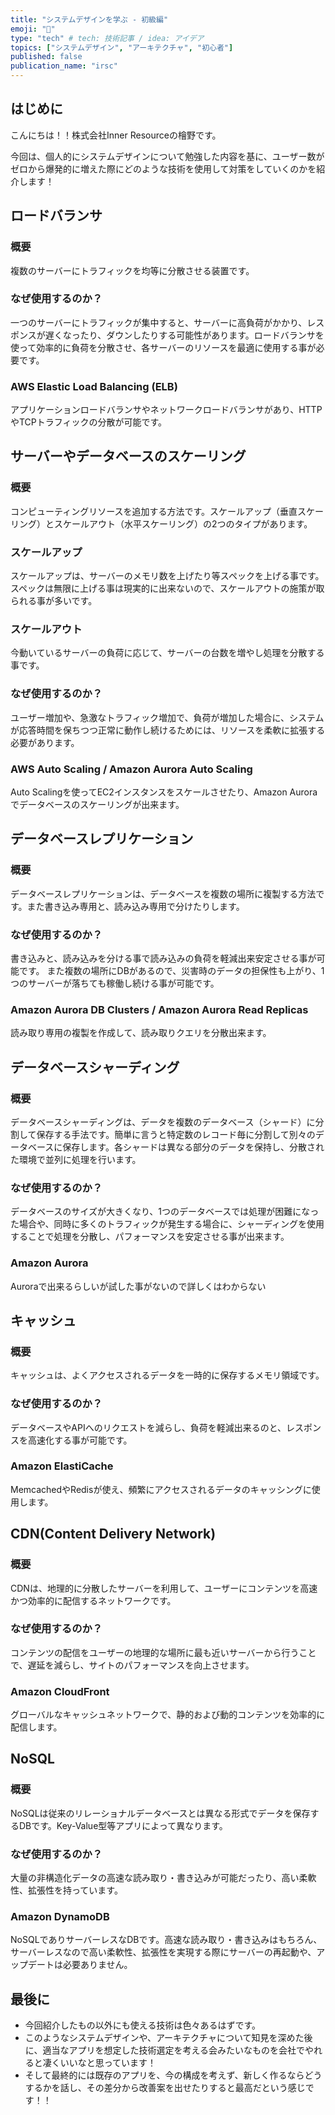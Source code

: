 ```yaml
---
title: "システムデザインを学ぶ - 初級編"
emoji: "🌾"
type: "tech" # tech: 技術記事 / idea: アイデア
topics: ["システムデザイン", "アーキテクチャ", "初心者"]
published: false
publication_name: "irsc"
---
```


## はじめに
こんにちは！！株式会社Inner Resourceの檜野です。

今回は、個人的にシステムデザインについて勉強した内容を基に、ユーザー数がゼロから爆発的に増えた際にどのような技術を使用して対策をしていくのかを紹介します！

## ロードバランサ
### 概要
複数のサーバーにトラフィックを均等に分散させる装置です。

### なぜ使用するのか？
一つのサーバーにトラフィックが集中すると、サーバーに高負荷がかかり、レスポンスが遅くなったり、ダウンしたりする可能性があります。ロードバランサを使って効率的に負荷を分散させ、各サーバーのリソースを最適に使用する事が必要です。

### AWS Elastic Load Balancing (ELB)
アプリケーションロードバランサやネットワークロードバランサがあり、HTTPやTCPトラフィックの分散が可能です。

## サーバーやデータベースのスケーリング
### 概要
コンピューティングリソースを追加する方法です。スケールアップ（垂直スケーリング）とスケールアウト（水平スケーリング）の2つのタイプがあります。

### スケールアップ
スケールアップは、サーバーのメモリ数を上げたり等スペックを上げる事です。
スペックは無限に上げる事は現実的に出来ないので、スケールアウトの施策が取られる事が多いです。

### スケールアウト
今動いているサーバーの負荷に応じて、サーバーの台数を増やし処理を分散する事です。

### なぜ使用するのか？
ユーザー増加や、急激なトラフィック増加で、負荷が増加した場合に、システムが応答時間を保ちつつ正常に動作し続けるためには、リソースを柔軟に拡張する必要があります。

### AWS Auto Scaling / Amazon Aurora Auto Scaling
Auto Scalingを使ってEC2インスタンスをスケールさせたり、Amazon Auroraでデータベースのスケーリングが出来ます。

## データベースレプリケーション
### 概要
データベースレプリケーションは、データベースを複数の場所に複製する方法です。また書き込み専用と、読み込み専用で分けたりします。

### なぜ使用するのか？
書き込みと、読み込みを分ける事で読み込みの負荷を軽減出来安定させる事が可能です。
また複数の場所にDBがあるので、災害時のデータの担保性も上がり、1つのサーバーが落ちても稼働し続ける事が可能です。

### Amazon Aurora DB Clusters / Amazon Aurora Read Replicas
読み取り専用の複製を作成して、読み取りクエリを分散出来ます。

## データベースシャーディング
### 概要
データベースシャーディングは、データを複数のデータベース（シャード）に分割して保存する手法です。簡単に言うと特定数のレコード毎に分割して別々のデータベースに保存します。各シャードは異なる部分のデータを保持し、分散された環境で並列に処理を行います。

### なぜ使用するのか？
データベースのサイズが大きくなり、1つのデータベースでは処理が困難になった場合や、同時に多くのトラフィックが発生する場合に、シャーディングを使用することで処理を分散し、パフォーマンスを安定させる事が出来ます。

### Amazon Aurora
Auroraで出来るらしいが試した事がないので詳しくはわからない

## キャッシュ
### 概要
キャッシュは、よくアクセスされるデータを一時的に保存するメモリ領域です。

### なぜ使用するのか？
データベースやAPIへのリクエストを減らし、負荷を軽減出来るのと、レスポンスを高速化する事が可能です。

### Amazon ElastiCache
MemcachedやRedisが使え、頻繁にアクセスされるデータのキャッシングに使用します。

## CDN(Content Delivery Network)
### 概要
CDNは、地理的に分散したサーバーを利用して、ユーザーにコンテンツを高速かつ効率的に配信するネットワークです。

### なぜ使用するのか？
コンテンツの配信をユーザーの地理的な場所に最も近いサーバーから行うことで、遅延を減らし、サイトのパフォーマンスを向上させます。

### Amazon CloudFront
グローバルなキャッシュネットワークで、静的および動的コンテンツを効率的に配信します。

## NoSQL
### 概要
NoSQLは従来のリレーショナルデータベースとは異なる形式でデータを保存するDBです。Key-Value型等アプリによって異なります。

### なぜ使用するのか？
大量の非構造化データの高速な読み取り・書き込みが可能だったり、高い柔軟性、拡張性を持っています。

### Amazon DynamoDB
NoSQLでありサーバーレスなDBです。高速な読み取り・書き込みはもちろん、サーバーレスなので高い柔軟性、拡張性を実現する際にサーバーの再起動や、アップデートは必要ありません。

## 最後に
- 今回紹介したもの以外にも使える技術は色々あるはずです。
- このようなシステムデザインや、アーキテクチャについて知見を深めた後に、適当なアプリを想定した技術選定を考える会みたいなものを会社でやれると凄くいいなと思っています！
- そして最終的には既存のアプリを、今の構成を考えず、新しく作るならどうするかを話し、その差分から改善案を出せたりすると最高だという感じです！！
